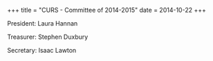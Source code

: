 +++
title = "CURS - Committee of 2014-2015"
date = 2014-10-22 
+++


President: Laura Hannan

Treasurer: Stephen Duxbury

Secretary: Isaac Lawton
